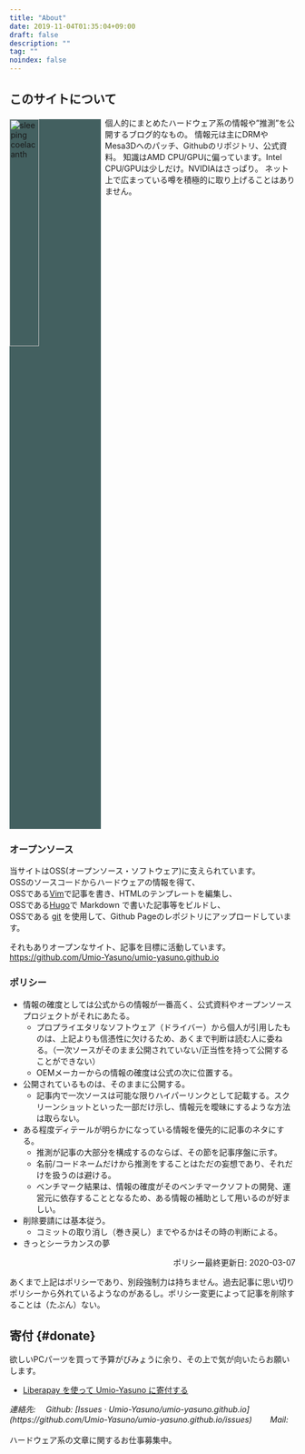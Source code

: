 ```yaml
---
title: "About"
date: 2019-11-04T01:35:04+09:00
draft: false
description: ""
tag: ""
noindex: false
---
```


## このサイトについて
<img src="/image/site-image.webp" title="sleeping coelacanth" style="width:32%; float:left; margin:.3em .5em 0 0; background-color: #436060">
個人的にまとめたハードウェア系の情報や”推測”を公開するブログ的なもの。  
情報元は主にDRMやMesa3Dへのパッチ、Githubのリポジトリ、公式資料。  
知識はAMD CPU/GPUに偏っています。Intel CPU/GPUは少しだけ。NVIDIAはさっぱり。  
ネット上で広まっている噂を積極的に取り上げることはありません。  

<div style="clear:left"></div>

### オープンソース

当サイトはOSS(オープンソース・ソフトウェア)に支えられています。  
OSSのソースコードからハードウェアの情報を得て、  
OSSである[Vim](https://www.vim.org/)で記事を書き、HTMLのテンプレートを編集し、  
OSSである[Hugo](https://github.com/gohugoio/hugo)で Markdown で書いた記事等をビルドし、  
OSSである [git](https://git-scm.com/) を使用して、Github Pageのレポジトリにアップロードしています。  

それもありオープンなサイト、記事を目標に活動しています。  
<https://github.com/Umio-Yasuno/umio-yasuno.github.io>

### ポリシー

 * 情報の確度としては公式からの情報が一番高く、公式資料やオープンソースプロジェクトがそれにあたる。
 	* プロプライエタリなソフトウェア（ドライバー）から個人が引用したものは、上記よりも信憑性に欠けるため、あくまで判断は読む人に委ねる。（一次ソースがそのまま公開されていない/正当性を持って公開することができない） 
	* OEMメーカーからの情報の確度は公式の次に位置する。
 * 公開されているものは、そのままに公開する。
	* 記事内で一次ソースは可能な限りハイパーリンクとして記載する。スクリーンショットといった一部だけ示し、情報元を曖昧にするような方法は取らない。
 * ある程度ディテールが明らかになっている情報を優先的に記事のネタにする。
 	* 推測が記事の大部分を構成するのならば、その節を記事序盤に示す。
 	* 名前/コードネームだけから推測をすることはただの妄想であり、それだけを扱うのは避ける。
	* ベンチマーク結果は、情報の確度がそのベンチマークソフトの開発、運営元に依存することとなるため、ある情報の補助として用いるのが好ましい。
 * 削除要請には基本従う。
 	* コミットの取り消し（巻き戻し）までやるかはその時の判断による。
 * きっとシーラカンスの夢

<div style="text-align:right">ポリシー最終更新日: 2020-03-07</div>

あくまで上記はポリシーであり、別段強制力は持ちません。過去記事に思い切りポリシーから外れているようなのがあるし。ポリシー変更によって記事を削除することは（たぶん）ない。  

## 寄付 {#donate}
欲しいPCパーツを買って予算がびみょうに余り、その上で気が向いたらお願いします。

 * [Liberapay を使って Umio-Yasuno に寄付する](https://liberapay.com/Umio-Yasuno/donate)  

<address>
連絡先:  
&emsp;Github: [Issues · Umio-Yasuno/umio-yasuno.github.io](https://github.com/Umio-Yasuno/umio-yasuno.github.io/issues)  
&emsp;&emsp;Mail: <span class="mail"></span>
</address>
<br>
ハードウェア系の文章に関するお仕事募集中。  

<!--
The Cloths of Heaven

Had I the heaven's embroidered cloths,
Enwrought with golden and silver light,
The blue and the dim and the dark cloths
Of night and light and the half-light;
I would spread the cloths under your feet:
But I, being poor, have only my dreams;  
I have spread my dreams under your feet;  
Tread softly because you tread on my dreams.  

W. B. Yeats
-->
